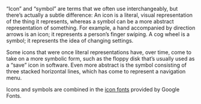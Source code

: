 “Icon” and “symbol” are terms that we often use interchangeably, but there’s actually a subtle difference: An icon is a literal, visual representation of the thing it represents, whereas a symbol can be a more abstract representation of something. For example, a hand accompanied by direction arrows is an icon; it represents a person’s finger swiping. A cog wheel is a symbol; it represents the idea of changing settings.

Some icons that were once literal representations have, over time, come to take on a more symbolic form, such as the floppy disk that’s usually used as a “save” icon in software. Even more abstract is the symbol consisting of three stacked horizontal lines, which has come to represent a navigation menu.

Icons and symbols are combined in the [icon fonts](/glossary/icon_font) provided by Google Fonts.
